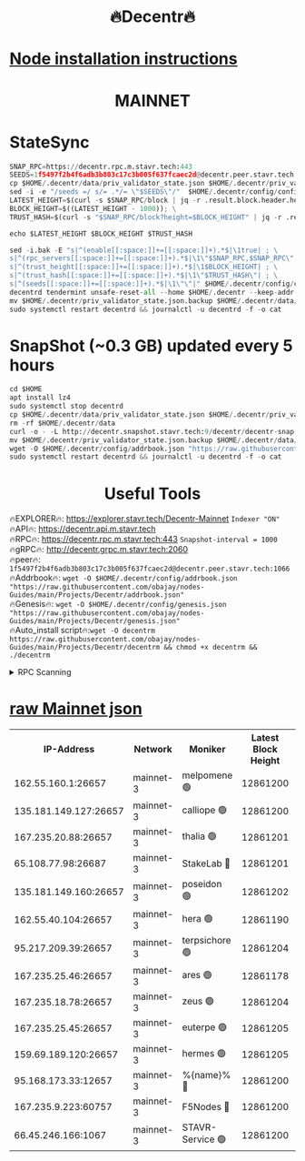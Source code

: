 <h1 align="center"> 🔥Decentr🔥</h1>

[Node installation instructions](https://github.com/obajay/nodes-Guides/tree/main/Projects/Decentr)
=
<h1 align="center"> MAINNET</h1>

# StateSync
```python
SNAP_RPC=https://decentr.rpc.m.stavr.tech:443
SEEDS=1f5497f2b4f6adb3b803c17c3b005f637fcaec2d@decentr.peer.stavr.tech:1066
cp $HOME/.decentr/data/priv_validator_state.json $HOME/.decentr/priv_validator_state.json.backup
sed -i -e "/seeds =/ s/= .*/= \"$SEEDS\"/"  $HOME/.decentr/config/config.toml
LATEST_HEIGHT=$(curl -s $SNAP_RPC/block | jq -r .result.block.header.height); \
BLOCK_HEIGHT=$((LATEST_HEIGHT - 1000)); \
TRUST_HASH=$(curl -s "$SNAP_RPC/block?height=$BLOCK_HEIGHT" | jq -r .result.block_id.hash)

echo $LATEST_HEIGHT $BLOCK_HEIGHT $TRUST_HASH

sed -i.bak -E "s|^(enable[[:space:]]+=[[:space:]]+).*$|\1true| ; \
s|^(rpc_servers[[:space:]]+=[[:space:]]+).*$|\1\"$SNAP_RPC,$SNAP_RPC\"| ; \
s|^(trust_height[[:space:]]+=[[:space:]]+).*$|\1$BLOCK_HEIGHT| ; \
s|^(trust_hash[[:space:]]+=[[:space:]]+).*$|\1\"$TRUST_HASH\"| ; \
s|^(seeds[[:space:]]+=[[:space:]]+).*$|\1\"\"|" $HOME/.decentr/config/config.toml
decentrd tendermint unsafe-reset-all --home $HOME/.decentr --keep-addr-book
mv $HOME/.decentr/priv_validator_state.json.backup $HOME/.decentr/data/priv_validator_state.json
sudo systemctl restart decentrd && journalctl -u decentrd -f -o cat
```
# SnapShot (~0.3 GB) updated every 5 hours
```python
cd $HOME
apt install lz4
sudo systemctl stop decentrd
cp $HOME/.decentr/data/priv_validator_state.json $HOME/.decentr/priv_validator_state.json.backup
rm -rf $HOME/.decentr/data
curl -o - -L http://decentr.snapshot.stavr.tech:9/decentr/decentr-snap.tar.lz4 | lz4 -c -d - | tar -x -C $HOME/.decentr --strip-components 2
mv $HOME/.decentr/priv_validator_state.json.backup $HOME/.decentr/data/priv_validator_state.json
wget -O $HOME/.decentr/config/addrbook.json "https://raw.githubusercontent.com/obajay/nodes-Guides/main/Projects/Decentr/addrbook.json"
sudo systemctl restart decentrd && journalctl -u decentrd -f -o cat
```

 <h1 align="center"> Useful Tools</h1>

🔥EXPLORER🔥:     https://explorer.stavr.tech/Decentr-Mainnet        `Indexer "ON"` \
🔥API🔥:          https://decentr.api.m.stavr.tech \
🔥RPC🔥:          https://decentr.rpc.m.stavr.tech:443              `Snapshot-interval = 1000` \
🔥gRPC🔥:         http://decentr.grpc.m.stavr.tech:2060 \
🔥peer🔥:         `1f5497f2b4f6adb3b803c17c3b005f637fcaec2d@decentr.peer.stavr.tech:1066` \
🔥Addrbook🔥:  `wget -O $HOME/.decentr/config/addrbook.json "https://raw.githubusercontent.com/obajay/nodes-Guides/main/Projects/Decentr/addrbook.json"` \
🔥Genesis🔥:  `wget -O $HOME/.decentr/config/genesis.json "https://raw.githubusercontent.com/obajay/nodes-Guides/main/Projects/Decentr/genesis.json"` \
🔥Auto_install script🔥:`wget -O decentrm https://raw.githubusercontent.com/obajay/nodes-Guides/main/Projects/Decentr/decentrm && chmod +x decentrm && ./decentrm`

<details>
<summary>RPC Scanning</summary>

<h2 align="center"> We scan nodes in real time every 4 hours. And we provide the final result of RPC endpoints.
We cannot influence the operation of these nodes in any way. </h2>


```python
If Voting Power is higher than 0 --> then the Node is a validator of the network and may be subject to attack and be a potential threat to the chain.
```
```python
We marked such validators with a red symbol
```

</details>

[raw Mainnet json](https://rpc-check.decentrm.stavr.tech/decentrm/rpc-decentrm-result.json)
=



<table><tr><th>IP-Address</th><th>Network</th><th>Moniker</th><th>Latest Block Height</th><th>Earliest Block Height</th><th>Catching Up</th><th>Tx Index</th><th>Voting Power</th><th>Scan Time</th></tr><tr><td>162.55.160.1:26657</td><td>mainnet-3</td><td>melpomene 🟢</td><td>12861200</td><td>1688950</td><td>False</td><td>on</td><td>0</td><td>2024-02-12T20:57:08.912763518UTC</td></tr><tr><td>135.181.149.127:26657</td><td>mainnet-3</td><td>calliope 🟢</td><td>12861200</td><td>1688950</td><td>False</td><td>on</td><td>0</td><td>2024-02-12T20:57:11.339811342UTC</td></tr><tr><td>167.235.20.88:26657</td><td>mainnet-3</td><td>thalia 🟢</td><td>12861201</td><td>1688950</td><td>False</td><td>on</td><td>0</td><td>2024-02-12T20:57:17.181563359UTC</td></tr><tr><td>65.108.77.98:26687</td><td>mainnet-3</td><td>StakeLab 🔴</td><td>12861201</td><td>1688950</td><td>False</td><td>on</td><td>5642720</td><td>2024-02-12T20:57:17.522973955UTC</td></tr><tr><td>135.181.149.160:26657</td><td>mainnet-3</td><td>poseidon 🟢</td><td>12861202</td><td>1688950</td><td>False</td><td>on</td><td>0</td><td>2024-02-12T20:57:22.183021548UTC</td></tr><tr><td>162.55.40.104:26657</td><td>mainnet-3</td><td>hera 🟢</td><td>12861190</td><td>1688950</td><td>False</td><td>on</td><td>0</td><td>2024-02-12T20:57:24.553039306UTC</td></tr><tr><td>95.217.209.39:26657</td><td>mainnet-3</td><td>terpsichore 🟢</td><td>12861204</td><td>1688950</td><td>False</td><td>on</td><td>0</td><td>2024-02-12T20:57:31.111779270UTC</td></tr><tr><td>167.235.25.46:26657</td><td>mainnet-3</td><td>ares 🟢</td><td>12861178</td><td>1688950</td><td>False</td><td>on</td><td>0</td><td>2024-02-12T20:57:33.513170290UTC</td></tr><tr><td>167.235.18.78:26657</td><td>mainnet-3</td><td>zeus 🟢</td><td>12861204</td><td>1688950</td><td>False</td><td>on</td><td>0</td><td>2024-02-12T20:57:35.786065674UTC</td></tr><tr><td>167.235.25.45:26657</td><td>mainnet-3</td><td>euterpe 🟢</td><td>12861205</td><td>1688950</td><td>False</td><td>on</td><td>0</td><td>2024-02-12T20:57:38.122047470UTC</td></tr><tr><td>159.69.189.120:26657</td><td>mainnet-3</td><td>hermes 🟢</td><td>12861205</td><td>1688950</td><td>False</td><td>on</td><td>0</td><td>2024-02-12T20:57:40.468333667UTC</td></tr><tr><td>95.168.173.33:12657</td><td>mainnet-3</td><td>%{name}% 🔴</td><td>12861200</td><td>8964001</td><td>False</td><td>on</td><td>4263638</td><td>2024-02-12T20:57:12.544078714UTC</td></tr><tr><td>167.235.9.223:60757</td><td>mainnet-3</td><td>F5Nodes 🔴</td><td>12861200</td><td>12380001</td><td>False</td><td>off</td><td>562</td><td>2024-02-12T20:57:12.798565426UTC</td></tr><tr><td>66.45.246.166:1067</td><td>mainnet-3</td><td>STAVR-Service 🟢</td><td>12861200</td><td>12859001</td><td>False</td><td>on</td><td>0</td><td>2024-02-12T20:57:12.010217293UTC</td></tr></table>
